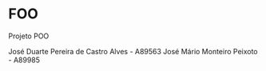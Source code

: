 # FOO
Projeto POO

José Duarte Pereira de Castro Alves - A89563
José Mário Monteiro Peixoto - A89985
